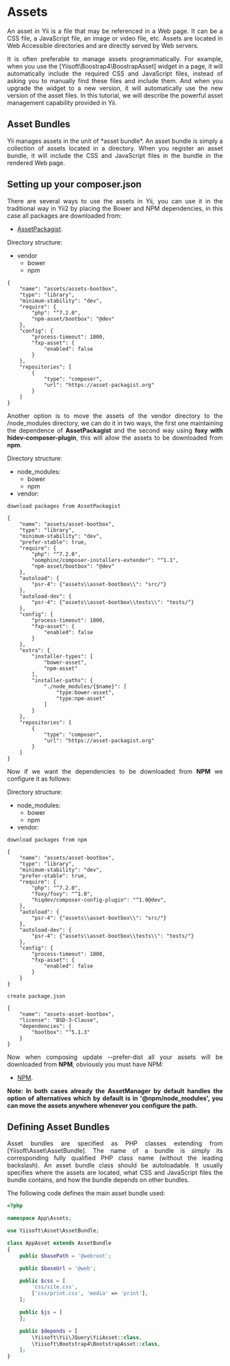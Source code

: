 Assets
======

<p align="justify">An asset in Yii is a file that may be referenced in a Web page. It can be a CSS file, a JavaScript file, an image or video file, etc. Assets are located in Web Accessible directories and are directly served by Web servers.</p>

<p align="justify">It is often preferable to manage assets programmatically. For example, when you use the  [Yiisoft\Boostrap4\BoostrapAsset] widget in a page, it will automatically include the required CSS and JavaScript files, instead of asking you to manually find these files and include them. And when you upgrade the widget to a new version, it will automatically use the new version of the asset files. In this tutorial, we will describe the powerful asset management capability provided in Yii.</p>


## Asset Bundles <span id="asset-bundles"></span>

<p align="justify">Yii manages assets in the unit of *asset bundle*. An asset bundle is simply a collection of assets located in a directory. When you register an asset bundle, it will include the CSS and JavaScript files in the bundle in the rendered Web page.<p align="justify">


## Setting up your composer.json <span id="config-composer-json"></span>

<p align="justify">There are several ways to use the assets in Yii, you can use it in the traditional way in Yii2 by placing the Bower and NPM dependencies, in this case all packages are downloaded from: 

- [AssetPackagist](https://asset-packagist.org/).</p>

Directory structure:

- vendor
  - bower
  - npm

```    
{
    "name": "assets/assets-bootbox",
    "type": "library",
    "minimum-stability": "dev",
    "require": {
        "php": "^7.2.0",
        "npm-asset/bootbox": "@dev"
    },
    "config": {
        "process-timeout": 1800,
        "fxp-asset": {
            "enabled": false
        }
    },
    "repositories": [
        {
            "type": "composer",
            "url": "https://asset-packagist.org"
        }
    ]
}
```

<p align="justify">Another option is to move the assets of the vendor directory to the /node_modules directory, we can do it in two ways, the first one maintaining the dependence of <strong>AssetPackagist</strong> and the second way using <strong>foxy with hidev-composer-plugin</strong>, this will allow the assets to be downloaded from <strong>npm</strong>.</p>

Directory structure:

- node_modules:
  - bower
  - npm
- vendor:

```
download packages from AssetPackagist 

{
    "name": "assets/asset-bootbox",
    "type": "library",
    "minimum-stability": "dev",
    "prefer-stable": true,
    "require": {
        "php": "^7.2.0",
        "oomphinc/composer-installers-extender": "^1.1",
        "npm-asset/bootbox": "@dev"
    },
    "autoload": {
        "psr-4": {"assets\\asset-bootbox\\": "src/"}
    },
    "autoload-dev": {
        "psr-4": {"assets\\asset-bootbox\\tests\\": "tests/"}
	},
    "config": {
        "process-timeout": 1800,
        "fxp-asset": {
            "enabled": false
        }
    },
    "extra": {
        "installer-types": [
            "bower-asset",
            "npm-asset"
        ],
        "installer-paths": {
            "./node_modules/{$name}": [
                "type:bower-asset",
                "type:npm-asset"
            ]
        }
    },
    "repositories": [
        {
            "type": "composer",
            "url": "https://asset-packagist.org"
        }
    ]
}
```

<p align="justify">Now if we want the dependencies to be downloaded from <strong>NPM</strong> we configure it as follows:</p>

Directory structure:

- node_modules:
    - bower
    - npm
- vendor:

```
download packages from npm

{
    "name": "assets/asset-bootbox",
    "type": "library",
    "minimum-stability": "dev",
    "prefer-stable": true,
    "require": {
        "php": "^7.2.0",
		"foxy/foxy": "^1.0",
        "hiqdev/composer-config-plugin": "^1.0@dev",
    },
    "autoload": {
        "psr-4": {"assets\\asset-bootbox\\": "src/"}
    },
    "autoload-dev": {
        "psr-4": {"assets\\asset-bootbox\\tests\\": "tests/"}
	},
    "config": {
        "process-timeout": 1800,
        "fxp-asset": {
            "enabled": false
        }
    }
}

create package.json

{
    "name": "assets-asset-bootbox",
    "license": "BSD-3-Clause",
    "dependencies": {
        "bootbox": "^5.1.3"
    }
}

```

<p align="justify">Now when composing update --prefer-dist all your assets will be downloaded from <strong>NPM</strong>, obviously you must have NPM:

- [NPM](https://nodejs.org/en/download/).</p>

<p align="justify"><strong>Note: In both cases already the AssetManager by default handles the option of alternatives which by default is in '@npm/node_modules', you can move the assets anywhere whenever you configure the path.</strong></p>

## Defining Asset Bundles <span id="defining-asset-bundles"></span>

<p align="justify">Asset bundles are specified as PHP classes extending from [Yiisoft\Asset\AssetBundle]. The name of a bundle is simply its corresponding fully qualified PHP class name (without the leading backslash). An asset bundle class should be autoloadable. It usually specifies where the assets are located, what CSS and JavaScript files the bundle contains, and how the bundle depends on other bundles.</p>

The following code defines the main asset bundle used:

```php
<?php

namespace App\Assets;

use Yiisoft\Asset\AssetBundle;

class AppAsset extends AssetBundle
{
    public $basePath = '@webroot';

    public $baseUrl = '@web';

    public $css = [
        'css/site.css',
        ['css/print.css', 'media' => 'print'],
    ];

    public $js = [
    ];

    public $depends = [
        \Yiisoft\Yii\JQuery\YiiAsset::class,
        \Yiisoft\Bootstrap4\BootstrapAsset::class,
    ];
}
```
